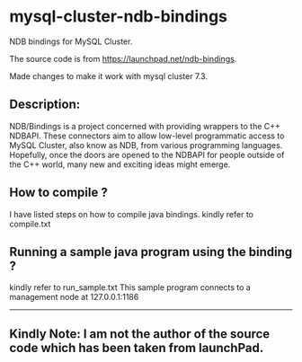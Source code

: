 mysql-cluster-ndb-bindings
==========================

NDB bindings for MySQL Cluster. 

The source code is from 
https://launchpad.net/ndb-bindings. 

Made changes to make it work with mysql cluster 7.3.

Description:
------------
NDB/Bindings is a project concerned with providing wrappers to the C++ NDBAPI. 
These connectors aim to allow low-level programmatic access to MySQL Cluster, also know as NDB, from various programming languages. 
Hopefully, once the doors are opened to the NDBAPI for people outside of the C++ world, many new and exciting ideas might emerge.


How to compile ?
----------------
I have listed steps on how to compile java bindings. kindly refer to compile.txt

Running a sample java program using the binding ?
--------------------------------------------------
kindly refer to run_sample.txt This sample program connects to a management node at 127.0.0.1:1186

-------------------------------------------------------------------------------------------
Kindly Note: I am not the author of the source code which has been taken from launchPad.
-------------------------------------------------------------------------------------------
